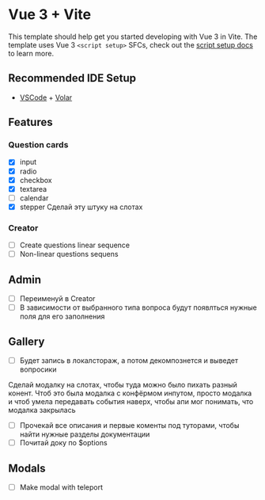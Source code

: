 # Vue 3 + Vite

This template should help get you started developing with Vue 3 in Vite. The template uses Vue 3 `<script setup>` SFCs, check out the [script setup docs](https://v3.vuejs.org/api/sfc-script-setup.html#sfc-script-setup) to learn more.

## Recommended IDE Setup

- [VSCode](https://code.visualstudio.com/) + [Volar](https://marketplace.visualstudio.com/items?itemName=johnsoncodehk.volar)

## Features

### Question cards

- [x] input
- [x] radio
- [x] checkbox
- [x] textarea
- [ ] calendar
- [x] stepper
      Сделай эту штуку на слотах

### Creator

- [ ] Create questions linear sequence
- [ ] Non-linear questions sequens

## Admin

- [ ] Переименуй в Creator
- [ ] В зависимости от выбранного типа вопроса будут появлться нужные поля для его заполнения

## Gallery

- [ ] Будет запись в локалстораж, а потом декомпознется и выведет вопросики

Сделай модалку на слотах, чтобы туда можно было пихать разный конент. Чтоб это была модалка с конфёрмом инпутом, просто модалка и чтоб умела передавать события наверх, чтобы апи мог понимать, что модалка закрылась

- [ ] Прочекай все описания и первые коменты под туторами, чтобы найти нужные разделы документации
- [ ] Почитай доку по $options

## Modals

- [ ] Make modal with teleport
